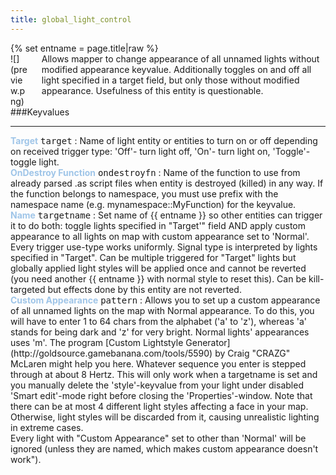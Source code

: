 ```yaml
---
title: global_light_control
---
```

<div>{% set entname = page.title|raw %}</div>
<div class="container previewimg">
<div class="columns">
<div class="imagepadding column col-auto" markdown="1">![](preview.png)</div>
<div class="column entityentry" markdown="1">Allows mapper to change appearance of all unnamed lights without modified appearance keyvalue. Additionally toggles on and off all light specified in a target field, but only those without modified appearance. Usefulness of this entity is questionable.</div>
</div>
</div>
###Keyvalues
<hr>
<div class="entityentry" markdown="1">
<span style="color:#9fc5e8;"><b>Target</b></span> <kbd  class="tooltip" data-tooltip="target_destination">target</kbd> :
Name of light entity or entities to turn on or off depending on received trigger type: 'Off'- turn light off, 'On'- turn light on, 'Toggle'- toggle light.
</div>
<div class="entityentry" markdown="1">
<span style="color:#9fc5e8;"><b>OnDestroy Function</b></span> <kbd  class="tooltip" data-tooltip="string">ondestroyfn</kbd> :
Name of the function to use from already parsed .as script files when entity is destroyed (killed) in any way. If the function belongs to namespace, you must use prefix with the namespace name (e.g. mynamespace::MyFunction) for the keyvalue.
</div>
<div class="entityentry" markdown="1">
<span style="color:#9fc5e8;"><b>Name</b></span> <kbd  class="tooltip" data-tooltip="target_source">targetname</kbd> :
Set name of {{ entname }} so other entities can trigger it to do both: toggle lights specified in "Target'" field AND apply custom appearance to all lights on map with custom appearance set to 'Normal'. Every trigger use-type works uniformly. Signal type is interpreted by lights specified in "Target". Can be multiple triggered for "Target" lights but globally applied light styles will be applied once and cannot be reverted (you need another {{ entname }} with normal style to reset this). Can be kill-targeted but effects done by this entity are not reverted.
</div>
<div class="entityentry" markdown="1">
<span style="color:#9fc5e8;"><b>Custom Appearance</b></span> <kbd  class="tooltip" data-tooltip="string">pattern</kbd> :
Allows you to set up a custom appearance of all unnamed lights on the map with Normal appearance. To do this, you will have to enter 1 to 64 chars from the alphabet ('a' to 'z'), whereas 'a' stands for being dark and 'z' for very bright. Normal lights' appearances uses 'm'. The program [Custom Lightstyle Generator](http://goldsource.gamebanana.com/tools/5590) by Craig "CRAZG" McLaren might help you here. Whatever sequence you enter is stepped through at about 8 Hertz. This will only work when a targetname is set and you manually delete the 'style'-keyvalue from your light under disabled 'Smart edit'-mode right before closing the 'Properties'-window. Note that there can be at most 4 different light styles affecting a face in your map. Otherwise, light styles will be discarded from it, causing unrealistic lighting in extreme cases.
</div>
<div class="notices blue">Every light with "Custom Appearance" set to other than 'Normal' will be ignored (unless they are named, which makes custom appearance doesn't work").</div>

